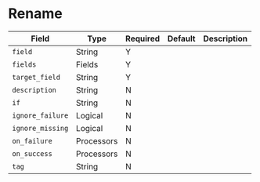 # Rename

|Field|Type|Required|Default|Description|
|---|---|---|---|---|
|`field`|String|Y|||
|`fields`|Fields|Y|||
|`target_field`|String|Y|||
|`description`|String|N|||
|`if`|String|N|||
|`ignore_failure`|Logical|N|||
|`ignore_missing`|Logical|N|||
|`on_failure`|Processors|N|||
|`on_success`|Processors|N|||
|`tag`|String|N|||
